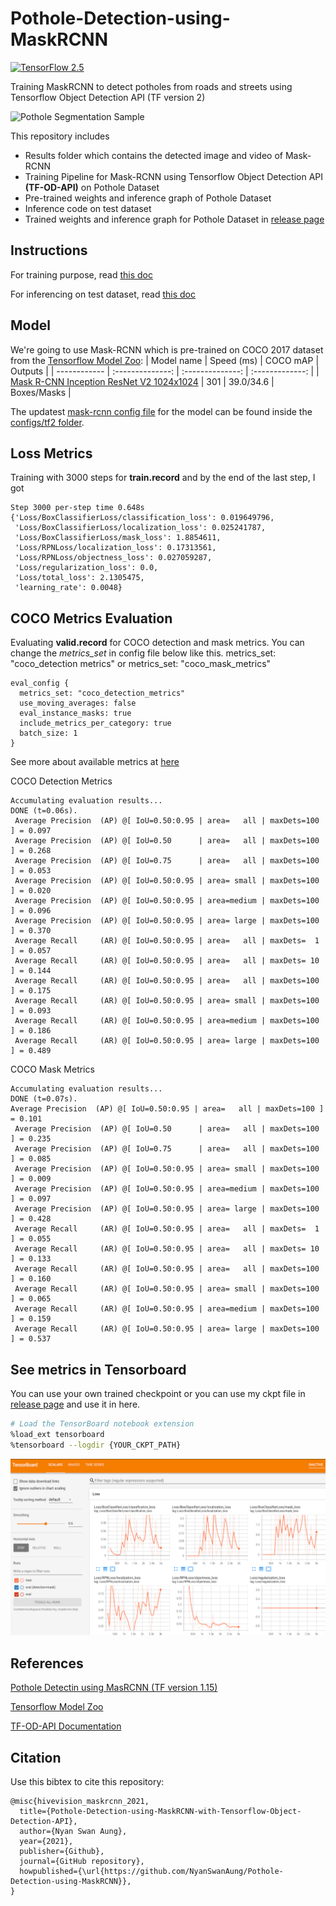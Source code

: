 # Pothole-Detection-using-MaskRCNN
[![TensorFlow 2.5](https://img.shields.io/badge/TensorFlow-2.5-FF6F00?logo=tensorflow)](https://github.com/tensorflow/tensorflow/releases/tag/v2.5.0)

Training MaskRCNN to detect potholes from roads and streets using Tensorflow Object Detection API (TF version 2)

![Pothole Segmentation Sample](https://raw.githubusercontent.com/NyanSwanAung/Pothole-Detection-using-MaskRCNN/main/results/detected_output.gif)

This repository includes 
* Results folder which contains the detected image and video of Mask-RCNN 
* Training Pipeline for Mask-RCNN using Tensorflow Object Detection API **(TF-OD-API)** on Pothole Dataset
* Pre-trained weights and inference graph of Pothole Dataset
* Inference code on test dataset 
* Trained weights and inference graph for Pothole Dataset in [release page](https://github.com/NyanSwanAung/Pothole-Detection-using-MaskRCNN/releases) 

## Instructions 
For training purpose, read [this doc](https://github.com/NyanSwanAung/Pothole-Detection-using-MaskRCNN/blob/main/train)

For inferencing on test dataset, read [this doc](https://github.com/NyanSwanAung/Pothole-Detection-using-MaskRCNN/blob/main/inference)

## Model 

We're going to use Mask-RCNN which is pre-trained on COCO 2017 dataset from the [Tensorflow Model Zoo](https://github.com/tensorflow/models/blob/master/research/object_detection/g3doc/tf2_detection_zoo.md):
| Model name  | Speed (ms) | COCO mAP | Outputs |
| ------------ | :--------------: | :--------------: | :-------------: |
| [Mask R-CNN Inception ResNet V2 1024x1024](http://download.tensorflow.org/models/object_detection/tf2/20200711/mask_rcnn_inception_resnet_v2_1024x1024_coco17_gpu-8.tar.gz) | 301 | 39.0/34.6 | Boxes/Masks |

The updatest [mask-rcnn config file](https://github.com/tensorflow/models/blob/master/research/object_detection/configs/tf2/mask_rcnn_inception_resnet_v2_1024x1024_coco17_gpu-8.config) for the model can be found inside the [configs/tf2 folder](https://github.com/tensorflow/models/tree/master/research/object_detection/configs/tf2).

## Loss Metrics 
Training with 3000 steps for **train.record** and by the end of the last step, I got 
```
Step 3000 per-step time 0.648s
{'Loss/BoxClassifierLoss/classification_loss': 0.019649796,
 'Loss/BoxClassifierLoss/localization_loss': 0.025241787,
 'Loss/BoxClassifierLoss/mask_loss': 1.8854611,
 'Loss/RPNLoss/localization_loss': 0.17313561,
 'Loss/RPNLoss/objectness_loss': 0.027059287,
 'Loss/regularization_loss': 0.0,
 'Loss/total_loss': 2.1305475,
 'learning_rate': 0.0048}
```

## COCO Metrics Evaluation 

Evaluating **valid.record** for COCO detection and mask metrics. You can change the *metrics_set* in config file below like this. 
metrics_set: "coco_detection metrics" or metrics_set: "coco_mask_metrics"
```
eval_config {
  metrics_set: "coco_detection_metrics"
  use_moving_averages: false
  eval_instance_masks: true
  include_metrics_per_category: true
  batch_size: 1
}
```
See more about available metrics at [here](https://github.com/tensorflow/models/blob/master/research/object_detection/g3doc/evaluation_protocols.md)


COCO Detection Metrics
```
Accumulating evaluation results...
DONE (t=0.06s).
 Average Precision  (AP) @[ IoU=0.50:0.95 | area=   all | maxDets=100 ] = 0.097
 Average Precision  (AP) @[ IoU=0.50      | area=   all | maxDets=100 ] = 0.268
 Average Precision  (AP) @[ IoU=0.75      | area=   all | maxDets=100 ] = 0.053
 Average Precision  (AP) @[ IoU=0.50:0.95 | area= small | maxDets=100 ] = 0.020
 Average Precision  (AP) @[ IoU=0.50:0.95 | area=medium | maxDets=100 ] = 0.096
 Average Precision  (AP) @[ IoU=0.50:0.95 | area= large | maxDets=100 ] = 0.370
 Average Recall     (AR) @[ IoU=0.50:0.95 | area=   all | maxDets=  1 ] = 0.057
 Average Recall     (AR) @[ IoU=0.50:0.95 | area=   all | maxDets= 10 ] = 0.144
 Average Recall     (AR) @[ IoU=0.50:0.95 | area=   all | maxDets=100 ] = 0.175
 Average Recall     (AR) @[ IoU=0.50:0.95 | area= small | maxDets=100 ] = 0.093
 Average Recall     (AR) @[ IoU=0.50:0.95 | area=medium | maxDets=100 ] = 0.186
 Average Recall     (AR) @[ IoU=0.50:0.95 | area= large | maxDets=100 ] = 0.489
```

COCO Mask Metrics
```
Accumulating evaluation results...
DONE (t=0.07s).
Average Precision  (AP) @[ IoU=0.50:0.95 | area=   all | maxDets=100 ] = 0.101
 Average Precision  (AP) @[ IoU=0.50      | area=   all | maxDets=100 ] = 0.235
 Average Precision  (AP) @[ IoU=0.75      | area=   all | maxDets=100 ] = 0.085
 Average Precision  (AP) @[ IoU=0.50:0.95 | area= small | maxDets=100 ] = 0.009
 Average Precision  (AP) @[ IoU=0.50:0.95 | area=medium | maxDets=100 ] = 0.097
 Average Precision  (AP) @[ IoU=0.50:0.95 | area= large | maxDets=100 ] = 0.428
 Average Recall     (AR) @[ IoU=0.50:0.95 | area=   all | maxDets=  1 ] = 0.055
 Average Recall     (AR) @[ IoU=0.50:0.95 | area=   all | maxDets= 10 ] = 0.133
 Average Recall     (AR) @[ IoU=0.50:0.95 | area=   all | maxDets=100 ] = 0.160
 Average Recall     (AR) @[ IoU=0.50:0.95 | area= small | maxDets=100 ] = 0.065
 Average Recall     (AR) @[ IoU=0.50:0.95 | area=medium | maxDets=100 ] = 0.159
 Average Recall     (AR) @[ IoU=0.50:0.95 | area= large | maxDets=100 ] = 0.537
```

## See metrics in Tensorboard 

You can use your own trained checkpoint or you can use my ckpt file in [release page](https://github.com/NyanSwanAung/Pothole-Detection-using-MaskRCNN/releases) and use it in here.

```bash
# Load the TensorBoard notebook extension
%load_ext tensorboard
%tensorboard --logdir {YOUR_CKPT_PATH}
```

![tensorboard.png](https://raw.githubusercontent.com/NyanSwanAung/Pothole-Detection-using-MaskRCNN/main/results/Screen%20Shot%202021-06-10%20at%2010.45.25.png)

## References 
[Pothole Detectin using MasRCNN (TF version 1.15)](https://github.com/SamdenLepcha/Pothole-Detection-With-Mask-R-CNN)

[Tensorflow Model Zoo](https://github.com/tensorflow/models/blob/master/research/object_detection/g3doc/tf2_detection_zoo.md)

[TF-OD-API Documentation](https://readthedocs.org/projects/tensorflow-object-detection-api-tutorial/)

## Citation
Use this bibtex to cite this repository:
```
@misc{hivevision_maskrcnn_2021,
  title={Pothole-Detection-using-MaskRCNN-with-Tensorflow-Object-Detection-API},
  author={Nyan Swan Aung},
  year={2021},
  publisher={Github},
  journal={GitHub repository},
  howpublished={\url{https://github.com/NyanSwanAung/Pothole-Detection-using-MaskRCNN}},
}
```
